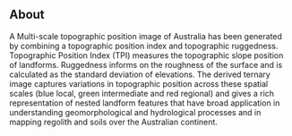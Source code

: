 ## About

A Multi-scale topographic position image of Australia has been generated by combining a topographic position index and topographic ruggedness. Topographic Position Index (TPI) measures the topographic slope position of landforms. Ruggedness informs on the roughness of the surface and is calculated as the standard deviation of elevations. The derived ternary image captures variations in topographic position across these spatial scales (blue local, green intermediate and red regional) and gives a rich representation of nested landform features that have broad application in understanding geomorphological and hydrological processes and in mapping regolith and soils over the Australian continent.